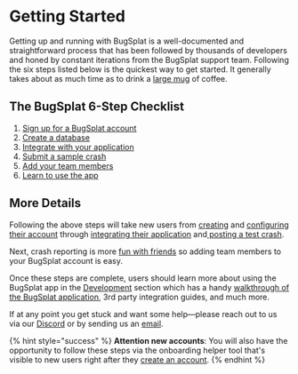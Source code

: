 # Getting Started

Getting up and running with BugSplat is a well-documented and straightforward process that has been followed by thousands of developers and honed by constant iterations from the BugSplat support team. Following the six steps listed below is the quickest way to get started. It generally takes about as much time as to drink a [large mug](https://shop.spacex.com/collections/accessories/products/occupy-mars-heat-sensitive-terraforming-mug-new) of coffee.

## The BugSplat 6-Step Checklist

1. [Sign up for a BugSplat account ](signing-up-for-an-account-with-bugsplat.md)
2. [Create a database](create-a-new-database-in-bugsplat.md)
3. [Integrate with your application](integrations/)
4. [Submit a sample crash ](posting-a-test-crash/)
5. [Add your team members](adding-uses-to-your-account.md)
6. [Learn to use the app](../development/)

## More Details

Following the above steps will take new users from [creating](signing-up-for-an-account-with-bugsplat.md) and [configuring their account](create-a-new-database-in-bugsplat.md) through [integrating their application](integrations/) and[ posting a test crash](posting-a-test-crash/).

Next, crash reporting is more [fun with friends](adding-uses-to-your-account.md) so adding team members to your BugSplat account is easy.

Once these steps are complete, users should learn more about using the BugSplat app in the [Development](../development/) section which has a handy [walkthrough of the BugSplat application](../development/using-the-app.md), 3rd party integration guides, and much more.

If at any point you get stuck and want some help—please reach out to us via our [Discord](https://discord.gg/K4KjjRV5ve) or by sending us an [email](mailto:support@bugsplat.com).

{% hint style="success" %}
**Attention new accounts**: You will also have the opportunity to follow these steps via the onboarding helper tool that's visible to new users right after they [create an account](signing-up-for-an-account-with-bugsplat.md).
{% endhint %}

